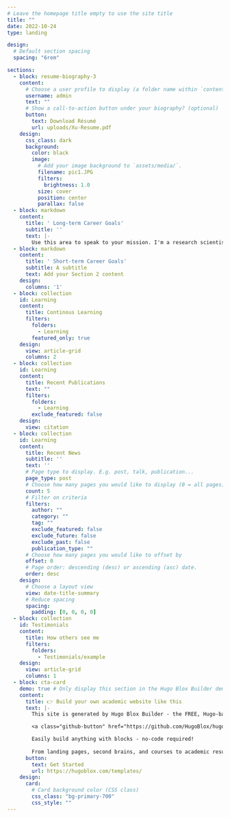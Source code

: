 ```yaml
---
# Leave the homepage title empty to use the site title
title: ""
date: 2022-10-24
type: landing

design:
  # Default section spacing
  spacing: "6rem"

sections:
  - block: resume-biography-3
    content:
      # Choose a user profile to display (a folder name within `content/authors/`)
      username: admin
      text: ""
      # Show a call-to-action button under your biography? (optional)
      button:
        text: Download Résumé
        url: uploads/Xu-Resume.pdf
    design:
      css_class: dark
      background:
        color: black
        image:
          # Add your image background to `assets/media/`.
          filename: pic1.JPG
          filters:
            brightness: 1.0
          size: cover
          position: center
          parallax: false
  - block: markdown
    content:
      title: ' Long-term Career Goals'
      subtitle: ''
      text: |-
        Use this area to speak to your mission. I'm a research scientist in the Moonshot team at DeepMind. I blog about 
  - block: markdown
    content:
      title: ' Short-term Career Goals'
      subtitle: A subtitle
      text: Add your Section 2 content
    design:
      columns: '1'
  - block: collection
    id: Learning
    content:
      title: Continous Learning
      filters:
        folders:
          - Learning
        featured_only: true
    design:
      view: article-grid
      columns: 2
  - block: collection
    id: Learning
    content:
      title: Recent Publications
      text: ""
      filters:
        folders:
          - Learning
        exclude_featured: false
    design:
      view: citation
  - block: collection
    id: Learning
    content:
      title: Recent News
      subtitle: ''
      text: ''
      # Page type to display. E.g. post, talk, publication...
      page_type: post
      # Choose how many pages you would like to display (0 = all pages)
      count: 5
      # Filter on criteria
      filters:
        author: ""
        category: ""
        tag: ""
        exclude_featured: false
        exclude_future: false
        exclude_past: false
        publication_type: ""
      # Choose how many pages you would like to offset by
      offset: 0
      # Page order: descending (desc) or ascending (asc) date.
      order: desc
    design:
      # Choose a layout view
      view: date-title-summary
      # Reduce spacing
      spacing:
        padding: [0, 0, 0, 0]
  - block: collection
    id: Testimonials
    content:
      title: How others see me
      filters:
        folders:
          - Testimonials/example
    design:
      view: article-grid
      columns: 1
  - block: cta-card
    demo: true # Only display this section in the Hugo Blox Builder demo site
    content:
      title: 👉 Build your own academic website like this
      text: |-
        This site is generated by Hugo Blox Builder - the FREE, Hugo-based open source website builder trusted by 250,000+ academics like you.

        <a class="github-button" href="https://github.com/HugoBlox/hugo-blox-builder" data-color-scheme="no-preference: light; light: light; dark: dark;" data-icon="octicon-star" data-size="large" data-show-count="true" aria-label="Star HugoBlox/hugo-blox-builder on GitHub">Star</a>

        Easily build anything with blocks - no-code required!
        
        From landing pages, second brains, and courses to academic resumés, conferences, and tech blogs.
      button:
        text: Get Started
        url: https://hugoblox.com/templates/
    design:
      card:
        # Card background color (CSS class)
        css_class: "bg-primary-700"
        css_style: ""
---
```

